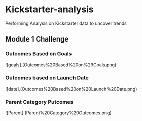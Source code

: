 # Kickstarter-analysis
Performing Analysis on Kickstarter data to uncover trends
## Module 1 Challenge 
### Outcomes Based on Goals 
![goals].(Outcomes%20Based%20on%29Goals.png)

### Outcomes based on Launch Date
![date].(Outcomes%20Based%20on%20Launch%20Date.png)

### Parent Category Putcomes
![Parent].(Parent%20Category%20Outcomes.png)
